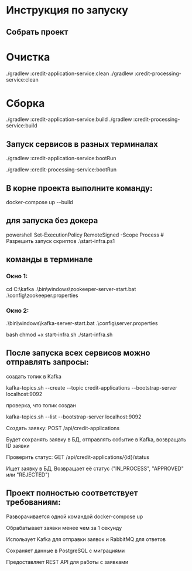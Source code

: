 # Инструкция по запуску

## Собрать проект

# Очистка
./gradlew :credit-application-service:clean
./gradlew :credit-processing-service:clean

# Сборка
./gradlew :credit-application-service:build
./gradlew :credit-processing-service:build

## Запуск сервисов в разных терминалах

./gradlew :credit-application-service:bootRun

./gradlew :credit-processing-service:bootRun

## В корне проекта выполните команду:

docker-compose up --build

## для запуска без докера

powershell
Set-ExecutionPolicy RemoteSigned -Scope Process  # Разрешить запуск скриптов
.\start-infra.ps1

## команды в терминале
### Окно 1:
cd C:\kafka
.\bin\windows\zookeeper-server-start.bat .\config\zookeeper.properties

### Окно 2:
.\bin\windows\kafka-server-start.bat .\config\server.properties

bash
chmod +x start-infra.sh
./start-infra.sh

## После запуска всех сервисов можно отправлять запросы:

создать топик в Kafka

kafka-topics.sh --create --topic credit-applications --bootstrap-server localhost:9092

проверка, что топик создан

kafka-topics.sh --list --bootstrap-server localhost:9092

Создать заявку: POST /api/credit-applications

Будет сохранять заявку в БД, отправлять событие в Kafka, возвращать ID заявки

Проверить статус: GET /api/credit-applications/{id}/status

Ищет заявку в БД, Возвращает её статус ("IN_PROCESS", "APPROVED" или "REJECTED")

## Проект полностью соответствует требованиям:

Разворачивается одной командой docker-compose up

Обрабатывает заявки менее чем за 1 секунду

Использует Kafka для отправки заявок и RabbitMQ для ответов

Сохраняет данные в PostgreSQL с миграциями

Предоставляет REST API для работы с заявками
